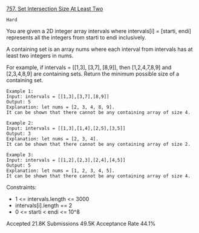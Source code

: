 [757. Set Intersection Size At Least Two](https://leetcode.com/problems/set-intersection-size-at-least-two/)

`Hard`

You are given a 2D integer array intervals where intervals[i] = [starti, endi] represents all the integers from starti to endi inclusively.

A containing set is an array nums where each interval from intervals has at least two integers in nums.

For example, if intervals = [[1,3], [3,7], [8,9]], then [1,2,4,7,8,9] and [2,3,4,8,9] are containing sets.
Return the minimum possible size of a containing set.

```
Example 1:
Input: intervals = [[1,3],[3,7],[8,9]]
Output: 5
Explanation: let nums = [2, 3, 4, 8, 9].
It can be shown that there cannot be any containing array of size 4.

Example 2:
Input: intervals = [[1,3],[1,4],[2,5],[3,5]]
Output: 3
Explanation: let nums = [2, 3, 4].
It can be shown that there cannot be any containing array of size 2.

Example 3:
Input: intervals = [[1,2],[2,3],[2,4],[4,5]]
Output: 5
Explanation: let nums = [1, 2, 3, 4, 5].
It can be shown that there cannot be any containing array of size 4.
``` 

Constraints:

- 1 <= intervals.length <= 3000
- intervals[i].length == 2
- 0 <= starti < endi <= 10^8

Accepted
21.8K
Submissions
49.5K
Acceptance Rate
44.1%